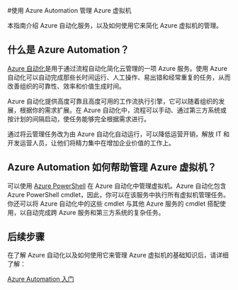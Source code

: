 <properties
	pageTitle="使用 Azure Automation 管理 Azure 虚拟机"
	description="了解如何使用 Azure Automation 服务来方便管理 Azure 虚拟机。"
	services="virtual-machines, automation"
	documentationCenter=""
	authors="jodoglevy"
	manager="eamono"
	editor=""/>

<tags
	ms.service="virtual-machines"
	ms.date="11/03/2015"
	wacn.date="12/17/2015" />
	



#使用 Azure Automation 管理 Azure 虚拟机

本指南介绍 Azure 自动化服务，以及如何使用它来简化 Azure 虚拟机的管理。


## 什么是 Azure Automation？

[Azure 自动化](/home/features/automation/)是用于通过流程自动化简化云管理的一项 Azure 服务。使用 Azure 自动化可以自动完成那些长时间运行、人工操作、易出错和经常重复的任务，从而改善组织的可靠性、效率和价值生成时间。

Azure 自动化提供高度可靠且高度可用的工作流执行引擎，它可以随着组织的发展，根据你的需求扩展。在 Azure 自动化中，流程可以手动、通过第三方系统或按计划的间隔启动，使任务能够完全根据需求进行。

通过将云管理任务改为由 Azure 自动化自动运行，可以降低运营开销，解放 IT 和开发运营人员，让他们将精力集中在增加企业价值的工作上。


## Azure Automation 如何帮助管理 Azure 虚拟机？

可以使用 [Azure PowerShell](https://msdn.microsoft.com/zn-ch/library/azure/jj156055.aspx) 在 Azure 自动化中管理虚拟机。Azure 自动化包含 Azure PowerShell cmdlet，因此，你可以在该服务中执行所有虚拟机管理任务。你还可以将 Azure 自动化中的这些 cmdlet 与其他 Azure 服务的 cmdlet 搭配使用，以自动完成跨 Azure 服务和第三方系统的复杂任务。


## 后续步骤

在了解 Azure 自动化以及如何使用它来管理 Azure 虚拟机的基础知识后，请详细了解：

[Azure Automation 入门](/documentation/articles/automation-create-runbook-from-samples)

<!---HONumber=Mooncake_1207_2015-->